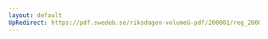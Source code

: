 ```yaml
---
layout: default
UpRedirect: https://pdf.swedeb.se/riksdagen-volumeG-pdf/200001/reg_200001/reg_200001_0144.pdf
---
```

